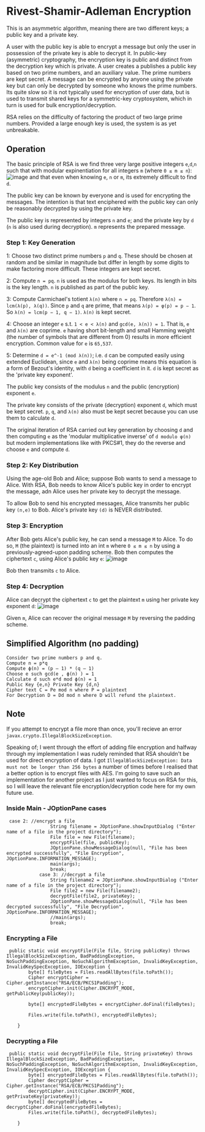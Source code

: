 # Rivest-Shamir-Adleman Encryption
This is an asymmetric algorithm, meaning there are two different keys; a public key and a private key. 

A user with the public key is able to encrypt a message but only the user in possession of the private key is able to decrypt it. In public-key (asymmetric) cryptography, the encryption key is public and distinct from the decryption key which is private. A user creates a publishes a public key based on two prime numbers, and an auxiliary value. The prime numbers are kept secret. A message can be encrypted by anyone using the private key but can only be decrypted by someone who knows the prime numbers. Its quite slow so it is not typically used for encryption of user data, but is used to transmit shared keys for a symmetric-key cryptosystem, which in turn is used for bulk encryption/decryption.

RSA relies on the difficulty of factoring the product of two large prime numbers. Provided a large enough key is used, the system is as yet unbreakable.

## Operation
The basic principle of RSA is we find three very large positive integers ``e``,``d``,``n`` such that with modular expinentiation for all integers ``m`` (where ``0 ≤ m ≤ n``):
![image](https://user-images.githubusercontent.com/78870995/151672651-33579def-5cf9-4ff3-a579-2afcdcb0b71e.png)
and that even when knowing ``e``, ``n`` or ``m``, its extremely difficult to find ``d``. 

The public key can be known by everyone and is used for encrypting the messages. The intention is that text enciphered with the public key can only be reasonably decrypted by using the private key.

The public key is represented by integers ``n`` and ``e``; and the private key by ``d`` (``n`` is also used during decryption). ``m`` represents the prepared message.

### Step 1: Key Generation

1: Choose two distinct prime numbers ``p`` and ``q``. These should be chosen at random and be similar in magnitude but differ in length by some digits to make factoring more difficult. These integers are kept secret.
  
2: Compute ``n = pq``. ``n`` is used as the modulus for both keys. Its length in bits is the key length. ``n`` is published as part of the public key.
  
3: Compute Carmichael's totient ``λ(n)`` where ``n = pq``. 
Therefore ``λ(n) = lcm(λ(p), λ(q))``. Since ``p`` and ``q`` are prime, that means ``λ(p) = φ(p) = p − 1``. So ``λ(n) = lcm(p − 1, q − 1)``. 
``λ(n)`` is kept secret. 
  
4: Choose an integer ``e`` s.t. ``1 < e < λ(n)`` and ``gcd(e, λ(n)) = 1``. That is, ``e`` and ``λ(n)`` are coprime. ``e`` having short bit-length and small Hamming weight (the number of symbols that are different from 0) results in more efficient encryption. Common value for ``e`` is ``65,537``.

5: Determine ``d = e^-1 (mod λ(n))``; i.e. ``d`` can be computed easily using extended Euclidean, since ``e`` and ``λ(n)`` being coprime means this equation is a form of Bezout's identity, with ``d`` being a coefficient in it. ``d`` is kept secret as the 'private key exponent'.

The public key consists of the modulus ``n`` and the public (encryption) exponent ``e``. 

The private key consists of the private (decryption) exponent ``d``, which must be kept secret. ``p``, ``q``, and ``λ(n)`` also must be kept secret because you can use them to calculate ``d``. 


The original iteration of RSA carried out key generation by choosing ``d`` and then computing ``e`` as the 'modular multiplicative inverse' of ``d modulo φ(n)`` but modern implementations like with PKCS#1, they do the reverse and choose ``e`` and compute ``d``. 
  
### Step 2: Key Distribution

Using the age-old Bob and Alice; suppose Bob wants to send a message to Alice. With RSA, Bob needs to know Alice's public key in order to encrypt the message, adn Alice uses her private key to decrypt the message.

To allow Bob to send his encrypted messages, Alice transmits her public key ``(n,e)`` to Bob. Alice's private key ``(d)`` is NEVER distributed.

### Step 3: Encryption

After Bob gets Alice's public key, he can send a message ``M`` to Alice. To do so, ``M`` (the plaintext) is turned into an int ``m`` where ``0 ≤ m ≤ n`` by using a previously-agreed-upon padding scheme. Bob then computes the ciphertext ``c``, using Alice's public key ``e``: ![image](https://user-images.githubusercontent.com/78870995/151674096-f97ae162-2bb9-499d-bd67-9b43aba81393.png)

Bob then transmits ``c`` to Alice.

### Step 4: Decryption

Alice can decrypt the ciphertext ``c`` to get the plaintext ``m`` using her private key exponent ``d``: ![image](https://user-images.githubusercontent.com/78870995/151674134-303284bc-9a5f-4ec8-805e-e3977961c928.png)

Given ``m``, Alice can recover the original message ``M`` by reversing the padding scheme.

## Simplified Algorithm (no padding)
    Consider two prime numbers p and q.
    Compute n = p*q
    Compute ϕ(n) = (p – 1) * (q – 1)
    Choose e such gcd(e , ϕ(n) ) = 1
    Calculate d such e*d mod ϕ(n) = 1
    Public Key {e,n} Private Key {d,n}
    Cipher text C = Pe mod n where P = plaintext
    For Decryption D = Dd mod n where D will refund the plaintext.
    
## Note

If you attempt to encrypt a file more than once, you'll recieve an error ```javax.crypto.IllegalBlockSizeException```. 

Speaking of; I went through the effort of adding file encryption and halfway through my implementation I was rudely reminded that RSA shouldn't be used for direct encryption of data. I got ```IllegalBlockSizeException: Data must not be longer than 256 bytes``` a number of times before I realised that a better option is to encrypt files with AES. I'm going to save such an implementation for another project as I just wanted to focus on RSA for this, so I will leave the relevant file encryption/decryption code here for my own future use.

### Inside Main - JOptionPane cases
```
 case 2: //encrypt a file
                String filename = JOptionPane.showInputDialog ("Enter name of a file in the project directory");
                File file = new File(filename);
                encryptFile(file, publicKey);
                JOptionPane.showMessageDialog(null, "File has been encrypted successfully", "File Encryption", JOptionPane.INFORMATION_MESSAGE);
                main(args);
                break;
            case 3: //decrypt a file
                String filename2 = JOptionPane.showInputDialog ("Enter name of a file in the project directory");
                File file2 = new File(filename2);
                decryptFile(file2, privateKey);
                JOptionPane.showMessageDialog(null, "File has been decrypted successfully", "File Decryption", JOptionPane.INFORMATION_MESSAGE);
                //main(args);
                break;
```


### Encrypting a File
```
 public static void encryptFile(File file, String publicKey) throws IllegalBlockSizeException, BadPaddingException, NoSuchPaddingException, NoSuchAlgorithmException, InvalidKeyException, InvalidKeySpecException, IOException {
        byte[] fileBytes = Files.readAllBytes(file.toPath());
        Cipher encryptCipher = Cipher.getInstance("RSA/ECB/PKCS1Padding");
        encryptCipher.init(Cipher.ENCRYPT_MODE, getPublicKey(publicKey));

        byte[] encryptedFileBytes = encryptCipher.doFinal(fileBytes);

        Files.write(file.toPath(), encryptedFileBytes);

    }
 ```


### Decrypting a File
```
 public static void decryptFile(File file, String privateKey) throws IllegalBlockSizeException, BadPaddingException, NoSuchPaddingException, NoSuchAlgorithmException, InvalidKeyException, InvalidKeySpecException, IOException {
        byte[] encryptedFileBytes = Files.readAllBytes(file.toPath());
        Cipher decryptCipher = Cipher.getInstance("RSA/ECB/PKCS1Padding");
        decryptCipher.init(Cipher.ENCRYPT_MODE, getPrivateKey(privateKey));
        byte[] decryptedFileBytes = decryptCipher.doFinal(encryptedFileBytes);
        Files.write(file.toPath(), decryptedFileBytes);

    }
 ```
